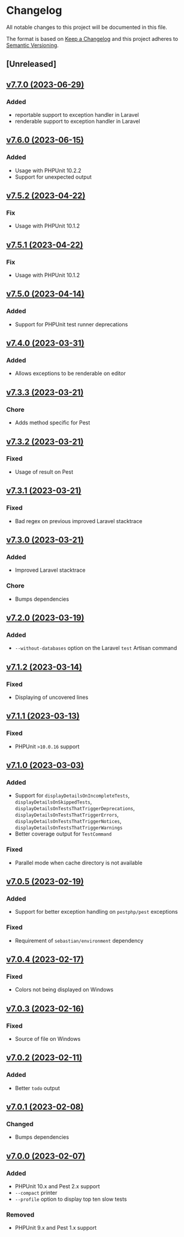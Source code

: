 # Changelog
All notable changes to this project will be documented in this file.

The format is based on [Keep a Changelog](http://keepachangelog.com/)
and this project adheres to [Semantic Versioning](http://semver.org/).

## [Unreleased]

## [v7.7.0 (2023-06-29)](https://github.com/nunomaduro/collision/compare/v7.6.0...v7.7.0)
### Added
- reportable support to exception handler in Laravel
- renderable support to exception handler in Laravel

## [v7.6.0 (2023-06-15)](https://github.com/nunomaduro/collision/compare/v7.5.2...v7.6.0)
### Added
- Usage with PHPUnit 10.2.2
- Support for unexpected output

## [v7.5.2 (2023-04-22)](https://github.com/nunomaduro/collision/compare/v7.5.1...v7.5.2)
### Fix
- Usage with PHPUnit 10.1.2

## [v7.5.1 (2023-04-22)](https://github.com/nunomaduro/collision/compare/v7.5.0...v7.5.1)
### Fix
- Usage with PHPUnit 10.1.2

## [v7.5.0 (2023-04-14)](https://github.com/nunomaduro/collision/compare/v7.4.0...v7.5.0)
### Added
- Support for PHPUnit test runner deprecations

## [v7.4.0 (2023-03-31)](https://github.com/nunomaduro/collision/compare/v7.3.3...v7.4.0)
### Added
- Allows exceptions to be renderable on editor

## [v7.3.3 (2023-03-21)](https://github.com/nunomaduro/collision/compare/v7.3.2...v7.3.3)
### Chore
- Adds method specific for Pest

## [v7.3.2 (2023-03-21)](https://github.com/nunomaduro/collision/compare/v7.3.1...v7.3.2)
### Fixed
- Usage of result on Pest

## [v7.3.1 (2023-03-21)](https://github.com/nunomaduro/collision/compare/v7.3.0...v7.3.1)
### Fixed
- Bad regex on previous improved Laravel stacktrace

## [v7.3.0 (2023-03-21)](https://github.com/nunomaduro/collision/compare/v7.2.0...v7.3.0)
### Added
- Improved Laravel stacktrace

### Chore
- Bumps dependencies

## [v7.2.0 (2023-03-19)](https://github.com/nunomaduro/collision/compare/v7.1.2...v7.2.0)
### Added
- `--without-databases` option on the Laravel `test` Artisan command

## [v7.1.2 (2023-03-14)](https://github.com/nunomaduro/collision/compare/v7.1.1...v7.1.2)
### Fixed
- Displaying of uncovered lines

## [v7.1.1 (2023-03-13)](https://github.com/nunomaduro/collision/compare/v7.1.0...v7.1.1)
### Fixed
- PHPUnit `>10.0.16` support

## [v7.1.0 (2023-03-03)](https://github.com/nunomaduro/collision/compare/v7.0.5...v7.1.0)
### Added
- Support for `displayDetailsOnIncompleteTests`, `displayDetailsOnSkippedTests`, `displayDetailsOnTestsThatTriggerDeprecations`, `displayDetailsOnTestsThatTriggerErrors`, `displayDetailsOnTestsThatTriggerNotices`, `displayDetailsOnTestsThatTriggerWarnings`
- Better coverage output for `TestCommand`

### Fixed
- Parallel mode when cache directory is not available

## [v7.0.5 (2023-02-19)](https://github.com/nunomaduro/collision/compare/v7.0.4...v7.0.5)
### Added
- Support for better exception handling on `pestphp/pest` exceptions

### Fixed
- Requirement of `sebastian/environment` dependency

## [v7.0.4 (2023-02-17)](https://github.com/nunomaduro/collision/compare/v7.0.3...v7.0.4)
### Fixed
- Colors not being displayed on Windows

## [v7.0.3 (2023-02-16)](https://github.com/nunomaduro/collision/compare/v7.0.2...v7.0.3)
### Fixed
- Source of file on Windows

## [v7.0.2 (2023-02-11)](https://github.com/nunomaduro/collision/compare/v7.0.1...v7.0.2)
### Added
- Better `todo` output

## [v7.0.1 (2023-02-08)](https://github.com/nunomaduro/collision/compare/v7.0.0...v7.0.1)
### Changed
- Bumps dependencies

## [v7.0.0 (2023-02-07)](https://github.com/nunomaduro/collision/compare/v6.4.0...v7.x)
### Added
- PHPUnit 10.x and Pest 2.x support
- `--compact` printer
- `--profile` option to display top ten slow tests

### Removed
- PHPUnit 9.x and Pest 1.x support
